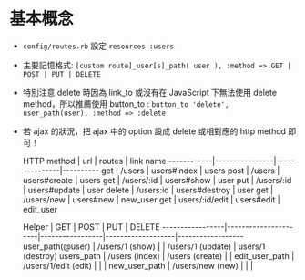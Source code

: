 # 基本概念

* `config/routes.rb` 設定 `resources :users`  

* 主要記憶格式: `[custom route]_user[s]_path( user ), :method => GET | POST | PUT | DELETE`  

* 特別注意 delete 時因為 link_to 或沒有在 JavaScript 下無法使用 delete method，所以推薦使用 button_to : `button_to 'delete', user_path(user), :method => :delete`  

* 若 ajax 的狀況，把 ajax 中的 option 設成 delete 或相對應的 http method 即可！  

  HTTP method | url            | routes        | link name
------------|----------------|---------------|----------
get         | /users         | users#index   | users
post        | /users         | users#create  | users
get         | /users/:id     | users#show    | user
put         | /users/:id     | users#update  | user
delete      | /users:id      | users#destroy | user
get         | /users/new     | users#new     | new_user
get         | users/:id/edit | users#edit    | edit_user

  Helper           | GET                  | POST            | PUT               | DELETE
-----------------|----------------------|-----------------|-------------------|------------------
user_path(@user) | /users/1 (show)      |                 | /users/1 (update) | users/1 (destroy)
users_path       | /users (index)       | /users (create) |                   |
edit_user_path   | /users/1/edit (edit) |                 |                   |
new_user_path    | /users/new (new)     |                 |                   |

